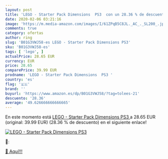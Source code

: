 ```yaml
---
layout: post
title: 'LEGO - Starter Pack Dimensions  PS3  con un 28.36 % de descuento'
date: 2020-02-06 03:21:16
image: 'https://m.media-amazon.com/images/I/61ZPqB5C8JL._AC_._SL200_.jpg'
comments: true
category: ofertas
author: ring
slug: 'B01G3VWJ58-es LEGO - Starter Pack Dimensions PS3'
sku: 'B01G3VWJ58-es'
tags: [ 'lego', ]
actualPrice: 28.65 EUR
currency: EUR
price: 28.65
comparePrice: 39.99 EUR
prodname: 'LEGO - Starter Pack Dimensions  PS3 '
country: 'es'
flag: '🇪🇸'
brand: ''
buyurl: 'https://www.amazon.es/dp/B01G3VWJ58/?tag=tolees-21'
descuento: '28.36'
average: '49.626666666666665'
---
```


En este momento está [LEGO - Starter Pack Dimensions  PS3 ](https://www.amazon.es/dp/B01G3VWJ58/?tag=tolees-21) a 28.65 EUR (original: 39.99 EUR) (28.36 %  de descuento) en el siguiente enlace!

[![LEGO - Starter Pack Dimensions  PS3 ](https://m.media-amazon.com/images/I/61ZPqB5C8JL._AC_._SL200_.jpg)](https://www.amazon.es/dp/B01G3VWJ58/?tag=tolees-21)

🔎:


[🛒 Aquí!!!](https://www.amazon.es/dp/B01G3VWJ58/?tag=tolees-21)
